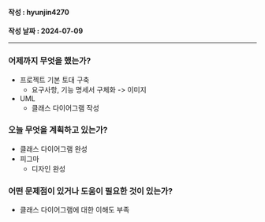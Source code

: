 #### 작성 : hyunjin4270

**작성 날짜 : 2024-07-09**

---

### 어제까지 무엇을 했는가?
- 프로젝트 기본 토대 구축
    - 요구사항, 기능 명세서 구체화
    -> 이미지
- UML
    - 클래스 다이어그램 작성
    
### 오늘 무엇을 계획하고 있는가?
- 클래스 다이어그램 완성
- 피그마
    - 디자인 완성

### 어떤 문제점이 있거나 도움이 필요한 것이 있는가?
- 클래스 다이어그램에 대한 이해도 부족